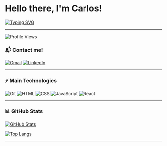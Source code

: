 # Hello there, I'm Carlos!
[![Typing SVG](https://readme-typing-svg.herokuapp.com?font=Fira+Code&weight=600&pause=1000&color=009FF7&width=435&lines=Web+Developer+in+progress+%F0%9F%9A%80+)](https://git.io/typing-svg)

---

![Profile Views](https://komarev.com/ghpvc/?username=authorGG&label=Profile%20views&color=0e75b6&style=flat)

### 📬 Contact me!
[![Gmail](https://img.shields.io/badge/Gmail-D14836?style=for-the-badge&logo=gmail&logoColor=white)](mailto:ccurielramos@gmail.com)
[![LinkedIn](https://img.shields.io/badge/LinkedIn-blue?style=for-the-badge&logo=linkedin&logoColor=white)](https://www.linkedin.com/in/carlos-curiel-66bb1b105)

---

### ⚡ Main Technologies
![Git](https://img.shields.io/badge/-Git-black?style=for-the-badge&logo=git)
![HTML](https://img.shields.io/badge/-HTML5-E34F26?style=for-the-badge&logo=html5&logoColor=white)
![CSS](https://img.shields.io/badge/-CSS3-1572B6?style=for-the-badge&logo=css3)
![JavaScript](https://img.shields.io/badge/-JavaScript-F7DF1E?style=for-the-badge&logo=javascript&logoColor=black)
![React](https://img.shields.io/badge/-React-61DAFB?style=for-the-badge&logo=react)

---

### 📊 GitHub Stats
[![GitHub Stats](https://github-readme-stats.vercel.app/api?username=AuthorGG&show_icons=true&theme=radical)](https://github.com/AuthorGG)

[![Top Langs](https://github-readme-stats.vercel.app/api/top-langs/?username=AuthorGG&layout=compact&theme=radical)](https://github.com/AuthorGG)

---

